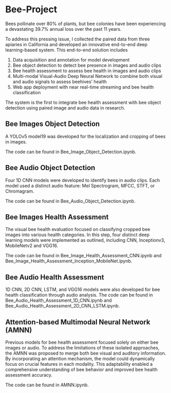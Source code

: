 # Bee-Project


Bees pollinate over 80% of plants, but bee colonies have been experiencing a devastating 39.7% annual loss over the past 11 years. 

To address this pressing issue, I collected the paired data from three apiaries in California and developed an innovative end-to-end deep learning-based system. This end-to-end solution includes 

1. Data acquisition and annotation for model development 
2. Bee object detection to detect bee presence in images and audio clips
3. Bee health assessment to assess bee health in images and audio clips
4. Multi-modal Visual-Audio Deep Neural Network to combine both visual and audio signals to assess beehives’ health
5. Web app deployment with near real-time streaming and bee health classification

The system is the first to integrate bee health assessment with bee object detection using paired image and audio data in research.



## Bee Images Object Detection

A YOLOv5 model19 was developed for the localization and cropping of bees in images.

The code can be found in Bee_Image_Object_Detection.ipynb.

## Bee Audio Object Detection

Four 1D CNN models were developed to identify bees in audio clips. Each model used a distinct audio feature: Mel Spectrogram, MFCC, STFT, or Chromagram. 

The code can be found in Bee_Audio_Object_Detection.ipynb.

## Bee Images Health Assessment

The visual bee health evaluation focused on classifying cropped bee images into various health categories. In this step, four distinct deep learning models were implemented as outlined, including CNN, Inceptionv3, MobileNetv2 and VGG16.

The code can be found in Bee_Image_Health_Assessment_CNN.ipynb and Bee_Image_Health_Assessment_Inception_MobileNet.ipynb.

## Bee Audio Health Assessment

1D CNN, 2D CNN, LSTM, and VGG16 models were also developed for bee health classification through audio analysis.
The code can be found in Bee_Audio_Health_Assessment_1D_CNN.ipynb and Bee_Audio_Health_Assessment_2D_CNN_LSTM.ipynb.

## Attention-based Multimodal Neural Network (AMNN)

Previous models for bee health assessment focused solely on either bee images or audio. To address the limitations of these isolated approaches, the AMNN was proposed to merge both bee visual and auditory information. By incorporating an attention mechanism, the model could dynamically focus on crucial features in each modality. This adaptability enabled a comprehensive understanding of bee behavior and improved bee health assessment accuracy.

The code can be found in AMNN.ipynb.
